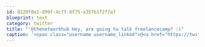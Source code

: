 ```yaml
---
id: 0220f0e1-d99f-4c7f-8f75-a357b1f2f7a7
blueprint: text
category: twitter
title: "'@thenetworkhub Hey, are going to talk freelancecamp? :)"
caption: '<span class="username username_linked">@<a href="https://twitter.com/thenetworkhub" title="The Network Hub">thenetworkhub</a></span> Hey, are going to talk freelancecamp? :)'
---
```

